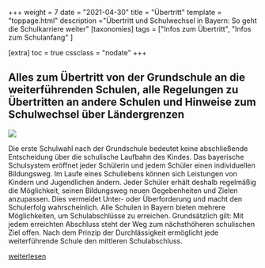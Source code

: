 +++
weight = 7
date = "2021-04-30"
title = "Übertritt"
template = "toppage.html"
description ="Übertritt und Schulwechsel in Bayern: So geht die Schulkarriere weiter"
[taxonomies]
tags = ["Infos zum Übertritt", "Infos zum Schulanfang" ]

[extra]
toc = true
cssclass = "nodate"
+++

## Alles zum Übertritt von der Grundschule an die weiterführenden Schulen, alle Regelungen zu Übertritten an andere Schulen und Hinweise zum Schulwechsel über Ländergrenzen

![](https://www.km.bayern.de/bilder/km_absatz/foto/908_istock_000005533012small.jpg)

Die erste Schulwahl nach der Grundschule bedeutet keine abschließende Entscheidung über die schulische Laufbahn des Kindes. Das bayerische Schulsystem eröffnet jeder Schülerin und jedem Schüler einen individuellen Bildungsweg. Im Laufe eines Schullebens können sich Leistungen von Kindern und Jugendlichen ändern. Jeder Schüler erhält deshalb regelmäßig die Möglichkeit, seinen Bildungsweg neuen Gegebenheiten und Zielen anzupassen. Dies vermeidet Unter- oder Überforderung und macht den Schulerfolg wahrscheinlich. Alle Schulen in Bayern bieten mehrere Möglichkeiten, um Schulabschlüsse zu erreichen. Grundsätzlich gilt: Mit jedem erreichten Abschluss steht der Weg zum nächsthöheren schulischen Ziel offen. Nach dem Prinzip der Durchlässigkeit ermöglicht jede weiterführende Schule den mittleren Schulabschluss.

[weiterlesen](https://www.km.bayern.de/eltern/schularten/uebertritt-schulartwechsel.html)
